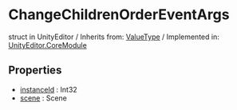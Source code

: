 # ChangeChildrenOrderEventArgs
struct in UnityEditor
 / Inherits from: <a href="https://docs.unity3d.com/6000.0/Documentation/ScriptReference/ValueType.html">ValueType</a> / Implemented in: <a href="https://docs.unity3d.com/6000.0/Documentation/ScriptReference/UnityEditor.CoreModule.html">UnityEditor.CoreModule</a>
## Properties
- <a href="https://docs.unity3d.com/6000.0/Documentation/ScriptReference/ChangeChildrenOrderEventArgs-instanceId.html">instanceId</a> : Int32
- <a href="https://docs.unity3d.com/6000.0/Documentation/ScriptReference/ChangeChildrenOrderEventArgs-scene.html">scene</a> : Scene

